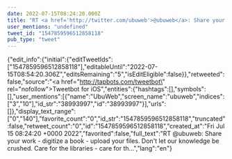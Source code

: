 ```yaml
---
date: 2022-07-15T08:24:20.000Z
title: "RT <a href='http://twitter.com/ubuweb'>@ubuweb</a>: Share your work - digitize a book - upload your files. Don't let our knowledge be crushed. Care for the libraries - care for th…″"
user_mentions: "undefined"
tweet_id: "1547859596512858118"
pub_type: "tweet"
---
```

{"edit_info":{"initial":{"editTweetIds":["1547859596512858118"],"editableUntil":"2022-07-15T08:54:20.306Z","editsRemaining":"5","isEditEligible":false}},"retweeted":false,"source":"<a href=\"http://tapbots.com/tweetbot\" rel=\"nofollow\">Tweetbot for iΟS</a>","entities":{"hashtags":[],"symbols":[],"user_mentions":[{"name":"UbuWeb","screen_name":"ubuweb","indices":["3","10"],"id_str":"38993997","id":"38993997"}],"urls":[]},"display_text_range":["0","140"],"favorite_count":"0","id_str":"1547859596512858118","truncated":false,"retweet_count":"0","id":"1547859596512858118","created_at":"Fri Jul 15 08:24:20 +0000 2022","favorited":false,"full_text":"RT @ubuweb: Share your work - digitize a book - upload your files. Don't let our knowledge be crushed. Care for the libraries - care for th…","lang":"en"}
